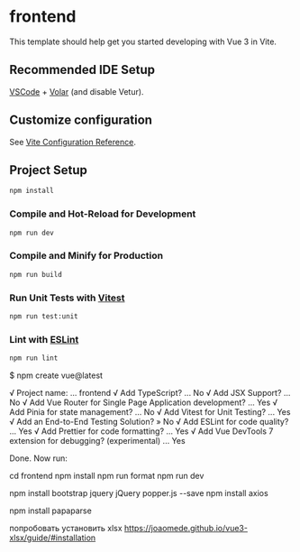 # frontend

This template should help get you started developing with Vue 3 in Vite.

## Recommended IDE Setup

[VSCode](https://code.visualstudio.com/) + [Volar](https://marketplace.visualstudio.com/items?itemName=Vue.volar) (and disable Vetur).

## Customize configuration

See [Vite Configuration Reference](https://vitejs.dev/config/).

## Project Setup

```sh
npm install
```

### Compile and Hot-Reload for Development

```sh
npm run dev
```

### Compile and Minify for Production

```sh
npm run build
```

### Run Unit Tests with [Vitest](https://vitest.dev/)

```sh
npm run test:unit
```

### Lint with [ESLint](https://eslint.org/)

```sh
npm run lint
```

$ npm create vue@latest

√ Project name: ... frontend
√ Add TypeScript? ... No
√ Add JSX Support? ... No
√ Add Vue Router for Single Page Application development? ... Yes
√ Add Pinia for state management? ... No
√ Add Vitest for Unit Testing? ... Yes
√ Add an End-to-End Testing Solution? » No
√ Add ESLint for code quality? ... Yes
√ Add Prettier for code formatting? ... Yes
√ Add Vue DevTools 7 extension for debugging? (experimental) ... Yes

Done. Now run:

cd frontend
npm install
npm run format
npm run dev

npm install bootstrap jquery jQuery popper.js --save
npm install axios

npm install papaparse

попробовать установить xlsx
https://joaomede.github.io/vue3-xlsx/guide/#installation
